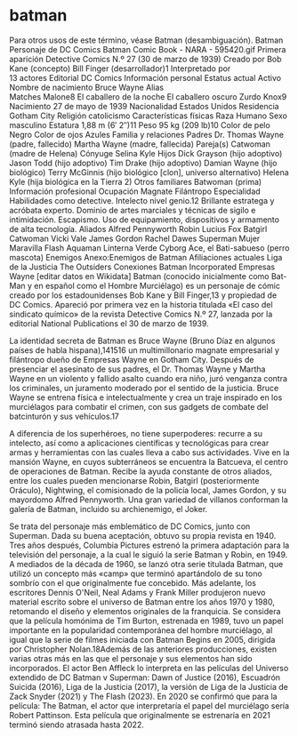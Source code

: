 # batman


Para otros usos de este término, véase Batman (desambiguación).
Batman
Personaje de DC Comics
Batman Comic Book - NARA - 595420.gif
Primera aparición	Detective Comics
N.º 27 (30 de marzo de 1939)
Creado por	Bob Kane (concepto)
Bill Finger (desarrollador)1​
Interpretado por	
13 actores
Editorial	DC Comics
Información personal
Estatus actual	Activo
Nombre de nacimiento	Bruce Wayne
Alias	
Matches Malone8​
El caballero de la noche
El caballero oscuro
Zurdo Knox9​
Nacimiento	27 de mayo de 1939
Nacionalidad	Estados Unidos
Residencia	Gotham City
Religión	catolicismo
Características físicas
Raza	Humano
Sexo	masculino
Estatura	1,88 m (6′ 2″)11​
Peso	95 kg (209 lb)10​
Color de pelo	Negro
Color de ojos	Azules
Familia y relaciones
Padres	Dr. Thomas Wayne (padre, fallecido)
Martha Wayne (madre, fallecida)
Pareja(s)	Catwoman (madre de Helena)
Cónyuge	Selina Kyle
Hijos	Dick Grayson (hijo adoptivo)
Jason Todd (hijo adoptivo)
Tim Drake (hijo adoptivo)
Damian Wayne (hijo biológico)
Terry McGinnis (hijo biológico [clon], universo alternativo)
Helena Kyle (hija biológica en la Tierra 2)
Otros familiares	Batwoman (prima)
Información profesional
Ocupación	Magnate
Filántropo
Especialidad	
Habilidades como detective.
Intelecto nivel genio.12​
Brillante estratega y acróbata experto.
Dominio de artes marciales y técnicas de sigilo e intimidación.
Escapismo.
Uso de equipamiento, dispositivos y armamento de alta tecnología.
Aliados	
Alfred Pennyworth
Robin
Lucius Fox
Batgirl
Catwoman
Vicki Vale
James Gordon
Rachel Dawes
Superman
Mujer Maravilla
Flash
Aquaman
Linterna Verde
Cyborg
Ace, el Bati-sabueso (perro mascota)
Enemigos	Anexo:Enemigos de Batman
Afiliaciones actuales	Liga de la Justicia
The Outsiders
Conexiones	Batman Incorporated
Empresas Wayne
[editar datos en Wikidata]
Batman (conocido inicialmente como Bat-Man y en español como el Hombre Murciélago) es un personaje de cómic creado por los estadounidenses Bob Kane y Bill Finger,13​ y propiedad de DC Comics. Apareció por primera vez en la historia titulada «El caso del sindicato químico» de la revista Detective Comics N.º 27, lanzada por la editorial National Publications el 30 de marzo de 1939.

La identidad secreta de Batman es Bruce Wayne (Bruno Díaz en algunos países de habla hispana),14​15​16​ un multimillonario magnate empresarial y filántropo dueño de Empresas Wayne en Gotham City. Después de presenciar el asesinato de sus padres, el Dr. Thomas Wayne y Martha Wayne en un violento y fallido asalto cuando era niño, juró venganza contra los criminales, un juramento moderado por el sentido de la justicia. Bruce Wayne se entrena física e intelectualmente y crea un traje inspirado en los murciélagos para combatir el crimen, con sus gadgets de combate del batcinturón y sus vehículos.17​

A diferencia de los superhéroes, no tiene superpoderes: recurre a su intelecto, así como a aplicaciones científicas y tecnológicas para crear armas y herramientas con las cuales lleva a cabo sus actividades. Vive en la mansión Wayne, en cuyos subterráneos se encuentra la Batcueva, el centro de operaciones de Batman. Recibe la ayuda constante de otros aliados, entre los cuales pueden mencionarse Robin, Batgirl (posteriormente Oráculo), Nightwing, el comisionado de la policía local, James Gordon, y su mayordomo Alfred Pennyworth. Una gran variedad de villanos conforman la galería de Batman, incluido su archienemigo, el Joker.

Se trata del personaje más emblemático de DC Comics, junto con Superman. Dada su buena aceptación, obtuvo su propia revista en 1940. Tres años después, Columbia Pictures estrenó la primera adaptación para la televisión del personaje, a la cual le siguió la serie Batman y Robin, en 1949. A mediados de la década de 1960, se lanzó otra serie titulada Batman, que utilizó un concepto más «camp» que terminó apartándolo de su tono sombrío con el que originalmente fue concebido. Más adelante, los escritores Dennis O'Neil, Neal Adams y Frank Miller produjeron nuevo material escrito sobre el universo de Batman entre los años 1970 y 1980, retomando el diseño y elementos originales de la franquicia. Se considera que la película homónima de Tim Burton, estrenada en 1989, tuvo un papel importante en la popularidad contemporánea del hombre murciélago, al igual que la serie de filmes iniciada con Batman Begins en 2005, dirigida por Christopher Nolan.18​ Además de las anteriores producciones, existen varias otras más en las que el personaje y sus elementos han sido incorporados. El actor Ben Affleck lo interpreta en las películas del Universo extendido de DC Batman v Superman: Dawn of Justice (2016), Escuadrón Suicida (2016), Liga de la Justicia (2017), la versión de Liga de la Justicia de Zack Snyder (2021) y The Flash (2023). En 2020 se confirmó que para la película: The Batman, el actor que interpretaría el papel del murciélago sería Robert Pattinson. Esta película que originalmente se estrenaría en 2021 terminó siendo atrasada hasta 2022.
